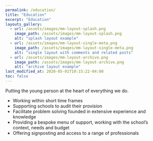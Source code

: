 ```yaml
---
permalink: /education/
title: "Education"
excerpt: "Education"
layouts_gallery:
  - url: /assets/images/mm-layout-splash.png
    image_path: /assets/images/mm-layout-splash.png
    alt: "splash layout example"
  - url: /assets/images/mm-layout-single-meta.png
    image_path: /assets/images/mm-layout-single-meta.png
    alt: "single layout with comments and related posts"
  - url: /assets/images/mm-layout-archive.png
    image_path: /assets/images/mm-layout-archive.png
    alt: "archive layout example"
last_modified_at: 2020-05-01T10:15:22-04:00
toc: false
---
```


Putting the young person at the heart of everything we do.

* Working within short time frames
* Supporting schools to audit their provision
* Facilitate problem solving founded in extensive experience and knowledge
* Providing a bespoke menu of support, working with the school’s context, needs and budget
* Offering signposting and access to a range of professionals